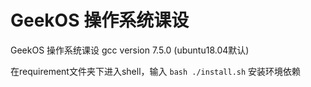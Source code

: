 # GeekOS 操作系统课设
GeekOS 操作系统课设
gcc version 7.5.0 (ubuntu18.04默认)

在requirement文件夹下进入shell，输入
`bash ./install.sh`
安装环境依赖



